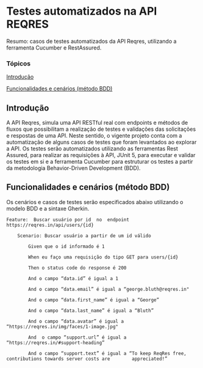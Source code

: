 # Testes automatizados na API REQRES
Resumo: casos de testes automatizados da API Reqres, utilizando a ferramenta Cucumber e RestAssured.

### Tópicos
[Introdução](https://github.com/Natalirodriguess/testes-automatizados-reqresapi#introdu%C3%A7%C3%A3o) 

[Funcionalidades e cenários (método BDD)](https://github.com/Natalirodriguess/testes-automatizados-reqresapi#funcionalidades-e-cen%C3%A1rios-m%C3%A9todo-bdd)

## Introdução

A API Reqres, simula uma API RESTful real com endpoints e métodos de fluxos que possibilitam a realização de testes e validações das solicitações e respostas de uma API. Neste sentido, o vigente projeto conta com a automatização de alguns casos de testes que foram levantados ao explorar a API. Os testes serão automatizados utilizando as ferramentas Rest Assured, para realizar as requisições à API, JUnit 5, para executar e validar os testes em si e a ferramenta Cucumber para estruturar os testes a partir da metodologia Behavior-Driven Development (BDD).

## Funcionalidades e cenários (método BDD)

Os cenários e casos de testes serão especificados abaixo utilizando o modelo BDD e a  sintaxe Gherkin.

    Feature:  Buscar usuário por id  no  endpoint https://reqres.in/api/users/{id}
    
    	Scenario: Buscar usuário a partir de um id válido
      
            Given que o id informado é 1
    
            When eu faço uma requisição do tipo GET para users/{id}
    
            Then o status code do response é 200
    
            And o campo “data.id” é igual a 1
    
            And o campo “data.email” é igual a “george.bluth@reqres.in"
    
            And o campo “data.first_name” é igual a “George”
    
            And o campo “data.last_name” é igual a “Bluth”
    
            And o campo “data.avatar” é igual a “https://reqres.in/img/faces/1-image.jpg"
    
            And  o campo “support.url” é igual a “https://reqres.in/#support-heading”
    
            And o campo “support.text” é igual a “To keep ReqRes free, contributions towards server costs are 		 appreciated!”

